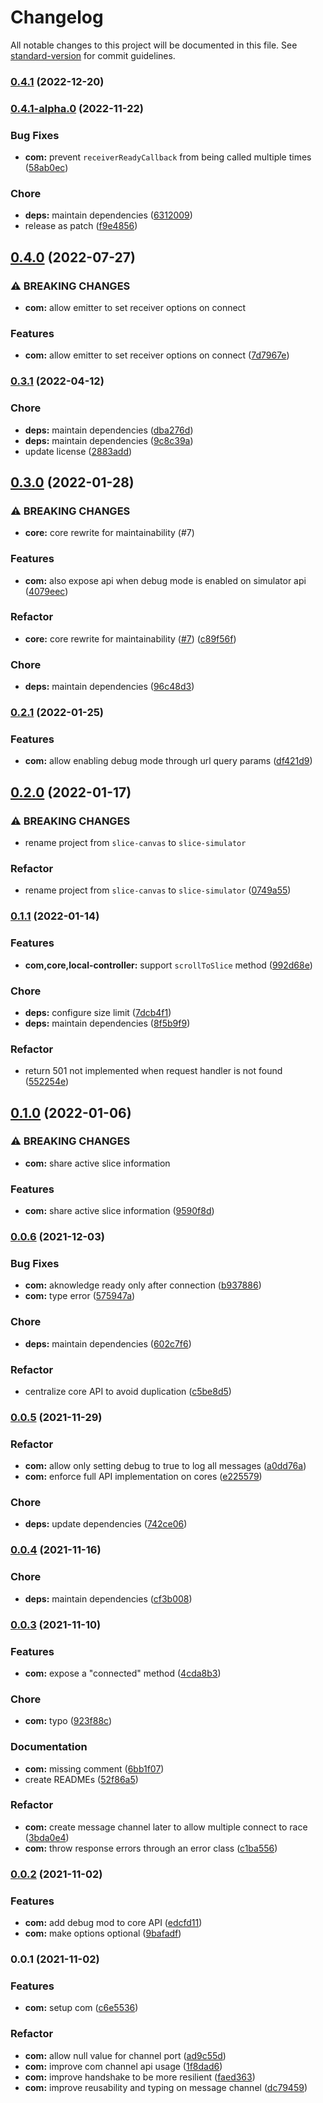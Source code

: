 # Changelog

All notable changes to this project will be documented in this file. See [standard-version](https://github.com/conventional-changelog/standard-version) for commit guidelines.

### [0.4.1](https://github.com/prismicio/slice-simulator/compare/@prismicio/slice-simulator-com@0.4.1-alpha.0...@prismicio/slice-simulator-com@0.4.1) (2022-12-20)

### [0.4.1-alpha.0](https://github.com/prismicio/slice-simulator/compare/@prismicio/slice-simulator-com@0.4.0...@prismicio/slice-simulator-com@0.4.1-alpha.0) (2022-11-22)


### Bug Fixes

* **com:** prevent `receiverReadyCallback` from being called multiple times ([58ab0ec](https://github.com/prismicio/slice-simulator/commit/58ab0ec37cbafddbd4cc2ccdb3a5027e6c98c6b4))


### Chore

* **deps:** maintain dependencies ([6312009](https://github.com/prismicio/slice-simulator/commit/6312009984539c36644e1dd87f332e99f1d4fcdd))
* release as patch ([f9e4856](https://github.com/prismicio/slice-simulator/commit/f9e48561e670dabf1044aa76a68c57e83c832dc1))

## [0.4.0](https://github.com/prismicio/slice-simulator/compare/@prismicio/slice-simulator-com@0.3.1...@prismicio/slice-simulator-com@0.4.0) (2022-07-27)


### ⚠ BREAKING CHANGES

* **com:** allow emitter to set receiver options on connect

### Features

* **com:** allow emitter to set receiver options on connect ([7d7967e](https://github.com/prismicio/slice-simulator/commit/7d7967ef0fffdf2f04bacbf0b9328737dcc62593))

### [0.3.1](https://github.com/prismicio/slice-simulator/compare/@prismicio/slice-simulator-com@0.3.0...@prismicio/slice-simulator-com@0.3.1) (2022-04-12)


### Chore

* **deps:** maintain dependencies ([dba276d](https://github.com/prismicio/slice-simulator/commit/dba276d545188b7c44ade245af4c2a7d713801d9))
* **deps:** maintain dependencies ([9c8c39a](https://github.com/prismicio/slice-simulator/commit/9c8c39a1968c7f9a9b0733de877cd1e400b90efe))
* update license ([2883add](https://github.com/prismicio/slice-simulator/commit/2883addcc503a7c64ccd9ba16e92f73aacbdf9a3))

## [0.3.0](https://github.com/prismicio/slice-simulator/compare/@prismicio/slice-simulator-com@0.2.1...@prismicio/slice-simulator-com@0.3.0) (2022-01-28)


### ⚠ BREAKING CHANGES

* **core:** core rewrite for maintainability (#7)

### Features

* **com:** also expose api when debug mode is enabled on simulator api ([4079eec](https://github.com/prismicio/slice-simulator/commit/4079eec976b1e18541a6180edceaafacc209abea))


### Refactor

* **core:** core rewrite for maintainability ([#7](https://github.com/prismicio/slice-simulator/issues/7)) ([c89f56f](https://github.com/prismicio/slice-simulator/commit/c89f56fe012984ebea742740c632d84221283273))


### Chore

* **deps:** maintain dependencies ([96c48d3](https://github.com/prismicio/slice-simulator/commit/96c48d3611419290fae0e6900a7e9b2c5d18e5dc))

### [0.2.1](https://github.com/prismicio/slice-simulator/compare/@prismicio/slice-simulator-com@0.2.0...@prismicio/slice-simulator-com@0.2.1) (2022-01-25)


### Features

* **com:** allow enabling debug mode through url query params ([df421d9](https://github.com/prismicio/slice-simulator/commit/df421d930362ed5cce92babf5d96b4c11984c92a))

## [0.2.0](https://github.com/prismicio/slice-simulator/compare/@prismicio/slice-canvas-com@0.1.1...@prismicio/slice-simulator-com@0.2.0) (2022-01-17)


### ⚠ BREAKING CHANGES

* rename project from `slice-canvas` to `slice-simulator`

### Refactor

* rename project from `slice-canvas` to `slice-simulator` ([0749a55](https://github.com/prismicio/slice-simulator/commit/0749a55dcd7a7088a86cf47ef43079f21303f266))

### [0.1.1](https://github.com/prismicio/slice-simulator/compare/@prismicio/slice-canvas-com@0.1.0...@prismicio/slice-canvas-com@0.1.1) (2022-01-14)


### Features

* **com,core,local-controller:** support `scrollToSlice` method ([992d68e](https://github.com/prismicio/slice-simulator/commit/992d68ed28b4f4c743be9883164d7c393423f231))


### Chore

* **deps:** configure size limit ([7dcb4f1](https://github.com/prismicio/slice-simulator/commit/7dcb4f1cec753fe1b0361f361958e318a721e47e))
* **deps:** maintain dependencies ([8f5b9f9](https://github.com/prismicio/slice-simulator/commit/8f5b9f969b01bb4b4d6adf65ac957cb66dac9b4c))


### Refactor

* return 501 not implemented when request handler is not found ([552254e](https://github.com/prismicio/slice-simulator/commit/552254eca344567cab13b05b1c208124d7847968))

## [0.1.0](https://github.com/prismicio/slice-simulator/compare/@prismicio/slice-canvas-com@0.0.6...@prismicio/slice-canvas-com@0.1.0) (2022-01-06)


### ⚠ BREAKING CHANGES

* **com:** share active slice information

### Features

* **com:** share active slice information ([9590f8d](https://github.com/prismicio/slice-simulator/commit/9590f8d84ab521e95e94948b1c6278dc991b0bef))

### [0.0.6](https://github.com/prismicio/slice-simulator/compare/@prismicio/slice-canvas-com@0.0.5...@prismicio/slice-canvas-com@0.0.6) (2021-12-03)


### Bug Fixes

* **com:** aknowledge ready only after connection ([b937886](https://github.com/prismicio/slice-simulator/commit/b937886e652a5d218bcc5da88402707bfb34a011))
* **com:** type error ([575947a](https://github.com/prismicio/slice-simulator/commit/575947a588f01a301404fb92129fa8acce0ca2c4))


### Chore

* **deps:** maintain dependencies ([602c7f6](https://github.com/prismicio/slice-simulator/commit/602c7f66291c432ae8c08f8291fc1c274446b411))


### Refactor

* centralize core API to avoid duplication ([c5be8d5](https://github.com/prismicio/slice-simulator/commit/c5be8d5e3b381bd925a7004739387a7664d72dd5))

### [0.0.5](https://github.com/prismicio/slice-simulator/compare/@prismicio/slice-canvas-com@0.0.4...@prismicio/slice-canvas-com@0.0.5) (2021-11-29)


### Refactor

* **com:** allow only setting debug to true to log all messages ([a0dd76a](https://github.com/prismicio/slice-simulator/commit/a0dd76a4cbc3a373dc063172a5a05159a9e3136d))
* **com:** enforce full API implementation on cores ([e225579](https://github.com/prismicio/slice-simulator/commit/e2255799869bb750bfbface7858f9db393acaef7))


### Chore

* **deps:** update dependencies ([742ce06](https://github.com/prismicio/slice-simulator/commit/742ce06b281bbaf018c2d2e33420b9a0f9f135da))

### [0.0.4](https://github.com/prismicio/slice-simulator/compare/@prismicio/slice-canvas-com@0.0.3...@prismicio/slice-canvas-com@0.0.4) (2021-11-16)


### Chore

* **deps:** maintain dependencies ([cf3b008](https://github.com/prismicio/slice-simulator/commit/cf3b008dbb015295d7ad905ca641dc62f7508260))

### [0.0.3](https://github.com/prismicio/slice-simulator/compare/@prismicio/slice-canvas-com@0.0.2...@prismicio/slice-canvas-com@0.0.3) (2021-11-10)


### Features

* **com:** expose a "connected" method ([4cda8b3](https://github.com/prismicio/slice-simulator/commit/4cda8b31243fe552f8aea109eef2adf677368c07))


### Chore

* **com:** typo ([923f88c](https://github.com/prismicio/slice-simulator/commit/923f88cba59075a4029436cfec72c627000c447b))


### Documentation

* **com:** missing comment ([6bb1f07](https://github.com/prismicio/slice-simulator/commit/6bb1f075c783884f02de965d12cbb472987a1541))
* create READMEs ([52f86a5](https://github.com/prismicio/slice-simulator/commit/52f86a57eea2e0143514591e9b969ec193d701b8))


### Refactor

* **com:** create message channel later to allow multiple connect to race ([3bda0e4](https://github.com/prismicio/slice-simulator/commit/3bda0e49fd5d3f5ed844534d50c4eab7bcddf49b))
* **com:** throw response errors through an error class ([c1ba556](https://github.com/prismicio/slice-simulator/commit/c1ba5561c81ba49851700c46a632856be54c152e))

### [0.0.2](https://github.com/prismicio/slice-simulator/compare/@prismicio/slice-canvas-com@0.0.1...@prismicio/slice-canvas-com@0.0.2) (2021-11-02)


### Features

* **com:** add debug mod to core API ([edcfd11](https://github.com/prismicio/slice-simulator/commit/edcfd112cc5c44402391c756c4ab80a3be25d54b))
* **com:** make options optional ([9bafadf](https://github.com/prismicio/slice-simulator/commit/9bafadf9057356fad870873b36cd75612ff09796))

### 0.0.1 (2021-11-02)


### Features

* **com:** setup com ([c6e5536](https://github.com/prismicio/slice-simulator/commit/c6e5536f35c2deae13707054a79b1cfb72b59074))


### Refactor

* **com:** allow null value for channel port ([ad9c55d](https://github.com/prismicio/slice-simulator/commit/ad9c55dc6de0c7893cbc6fcf827b0c82eef48825))
* **com:** improve com channel api usage ([1f8dad6](https://github.com/prismicio/slice-simulator/commit/1f8dad61b37591f8ac65f28dfcd584127fb67a76))
* **com:** improve handshake to be more resilient ([faed363](https://github.com/prismicio/slice-simulator/commit/faed363fef0ca6ca84da0cf346f56b3e21aaf02b))
* **com:** improve reusability and typing on message channel ([dc79459](https://github.com/prismicio/slice-simulator/commit/dc79459c9c08900bcca8ad2b4319cf6dbd7b9b8c))

